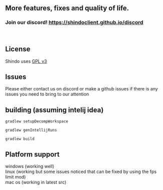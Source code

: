 
## More features, fixes and quality of life.
### Join our discord! https://shindoclient.github.io/discord
<br>


## License 
Shindo uses [GPL v3](https://github.com/MikiDevAHM/Shindo-Client/blob/master/LICENSE)

## Issues
Please either contact us on discord or make a github issues if there is any issues you need to bring to our attention

## building (assuming intelij idea)
```
gradlew setupDecompWorkspace
```
```
gradlew genIntellijRuns
```
```
gradlew build
```

## Platform support
windows (working well) <br>
linux (working but some issues noticed that can be fixed by using the fps limit mod) <br>
mac os (working in latest src)




